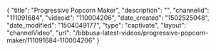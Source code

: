 {
    "title": "Progressive Popcorn Maker",
    "description": "",
    "channelid": "111091684",
    "videoid": "110004206",
    "date_created": "1502525048",
    "date_modified": "1504049177",
    "type": "captivate",
    "layout": "channelVideo",
    "url": "\/bbbusa-latest-videos\/progressive-popcorn-maker\/111091684-110004206"
}